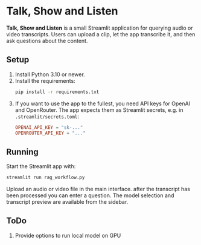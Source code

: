 # Talk, Show and Listen


**Talk, Show and Listen** is a small Streamlit application for querying audio or video transcripts. Users can upload a clip, let the app transcribe it, and then ask questions about the content.

## Setup
1. Install Python 3.10 or newer.
2. Install the requirements:
   ```bash
   pip install -r requirements.txt
   ```
3. If you want to use the app to the fullest, you need API keys for OpenAI and OpenRouter. The app expects them as Streamlit secrets, e.g. in `.streamlit/secrets.toml`:
   ```toml
   OPENAI_API_KEY = "sk-..."
   OPENROUTER_API_KEY = "..."
   ```

## Running
Start the Streamlit app with:
```bash
streamlit run rag_workflow.py
```
Upload an audio or video file in the main interface. after the transcript has been processed you can enter a question. The model selection and transcript preview are available from the sidebar.

## ToDo

1. Provide options to run local model on GPU